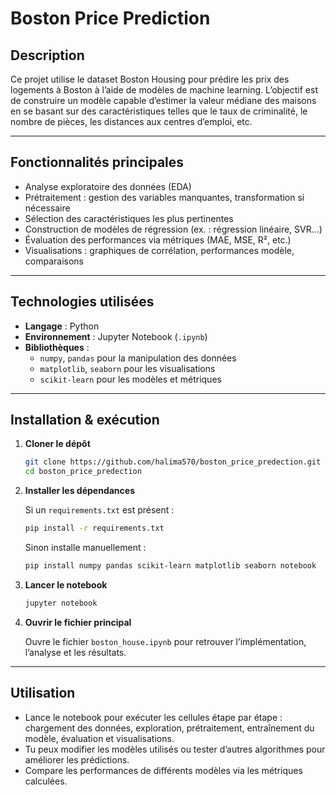 # Boston Price Prediction

##  Description

Ce projet utilise le dataset Boston Housing pour prédire les prix des logements à Boston à l’aide de modèles de machine learning. L’objectif est de construire un modèle capable d’estimer la valeur médiane des maisons en se basant sur des caractéristiques telles que le taux de criminalité, le nombre de pièces, les distances aux centres d’emploi, etc.

---

##  Fonctionnalités principales

- Analyse exploratoire des données (EDA)  
- Prétraitement : gestion des variables manquantes, transformation si nécessaire  
- Sélection des caractéristiques les plus pertinentes  
- Construction de modèles de régression (ex. : régression linéaire, SVR…)  
- Évaluation des performances via métriques (MAE, MSE, R², etc.)  
- Visualisations : graphiques de corrélation, performances modèle, comparaisons

---

##  Technologies utilisées

- **Langage** : Python  
- **Environnement** : Jupyter Notebook (`.ipynb`)  
- **Bibliothèques** :
  - `numpy`, `pandas` pour la manipulation des données  
  - `matplotlib`, `seaborn` pour les visualisations  
  - `scikit-learn` pour les modèles et métriques

---

##  Installation & exécution

1. **Cloner le dépôt**

    ```bash
    git clone https://github.com/halima570/boston_price_predection.git
    cd boston_price_predection
    ```

2. **Installer les dépendances**

    Si un `requirements.txt` est présent :

    ```bash
    pip install -r requirements.txt
    ```

    Sinon installe manuellement :

    ```bash
    pip install numpy pandas scikit-learn matplotlib seaborn notebook
    ```

3. **Lancer le notebook**

    ```bash
    jupyter notebook
    ```

4. **Ouvrir le fichier principal**

    Ouvre le fichier `boston_house.ipynb` pour retrouver l’implémentation, l’analyse et les résultats.

---

##  Utilisation

- Lance le notebook pour exécuter les cellules étape par étape : chargement des données, exploration, prétraitement, entraînement du modèle, évaluation et visualisations.
- Tu peux modifier les modèles utilisés ou tester d’autres algorithmes pour améliorer les prédictions.
- Compare les performances de différents modèles via les métriques calculées.


